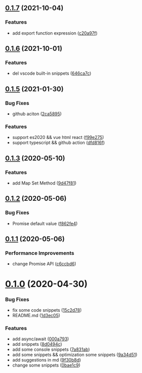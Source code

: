 ## [0.1.7](https://github.com/algorizen/vscode-javascript-snippets/compare/v0.1.6...v0.1.7) (2021-10-04)


### Features

* add export function expression ([c20a97f](https://github.com/algorizen/vscode-javascript-snippets/commit/c20a97f8df0b6f12c361ebf42fe4952c386a526a))



## [0.1.6](https://github.com/algorizen/vscode-javascript-snippets/compare/v0.1.5...v0.1.6) (2021-10-01)


### Features

* del vscode built-in snippets ([646ca7c](https://github.com/algorizen/vscode-javascript-snippets/commit/646ca7c2cc456b92082a594ca16983c5c1f94ab4))



## [0.1.5](https://github.com/algorizen/vscode-javascript-snippets/compare/v0.1.3...v0.1.5) (2021-01-30)


### Bug Fixes

* github aciton ([2ca5895](https://github.com/algorizen/vscode-javascript-snippets/commit/2ca589538997fb01487666914bbe6c1bfacddd70))


### Features

* support es2020 && vue html react ([f99e275](https://github.com/algorizen/vscode-javascript-snippets/commit/f99e275fa1e256679577904a35138cdabada4410))
* support typescript && github action ([dfd816f](https://github.com/algorizen/vscode-javascript-snippets/commit/dfd816f6334739db72e51c3014af61401748c231))



## [0.1.3](https://github.com/algorizen/vscode-javascript-snippets/compare/v0.1.2...v0.1.3) (2020-05-10)


### Features

* add Map Set Method ([9d47f81](https://github.com/algorizen/vscode-javascript-snippets/commit/9d47f8169358c3e91c359c7bfad069ce546bd802))



## [0.1.2](https://github.com/algorizen/vscode-javascript-snippets/compare/v0.1.1...v0.1.2) (2020-05-06)


### Bug Fixes

* Promise default value ([f862fe4](https://github.com/algorizen/vscode-javascript-snippets/commit/f862fe49b079366a0ede03906fe7f5a1c27c9a44))



## [0.1.1](https://github.com/algorizen/vscode-javascript-snippets/compare/v0.1.0...v0.1.1) (2020-05-06)


### Performance Improvements

* change Promise API ([c6ccbd6](https://github.com/algorizen/vscode-javascript-snippets/commit/c6ccbd62fb724d8590e8f30efaf03d28cd0a2d19))



# [0.1.0](https://github.com/algorizen/vscode-javascript-snippets/compare/15c2d78a69388348e76bbe6bb85c04ed6776d393...v0.1.0) (2020-04-30)


### Bug Fixes

* fix some code snippets ([15c2d78](https://github.com/algorizen/vscode-javascript-snippets/commit/15c2d78a69388348e76bbe6bb85c04ed6776d393))
* README.md ([1d3ec05](https://github.com/algorizen/vscode-javascript-snippets/commit/1d3ec0599444500bcac34e8f5d9a2e07b384cd2b))


### Features

* add async/await ([000a793](https://github.com/algorizen/vscode-javascript-snippets/commit/000a79302ed1c8d03127b9b9c453015579b1781b))
* add snippets ([8d0494c](https://github.com/algorizen/vscode-javascript-snippets/commit/8d0494cb36583c2bd47a8a799e0371bea4e75cf4))
* add some console snippets ([7a831ab](https://github.com/algorizen/vscode-javascript-snippets/commit/7a831abee85ab3bbc13616e364564e2afe20abe6))
* add some snippets && optimization some snippets ([9a34d51](https://github.com/algorizen/vscode-javascript-snippets/commit/9a34d510a5f1b5032ac48d738490195563abdc9f))
* add suggestions in md ([9f30b8d](https://github.com/algorizen/vscode-javascript-snippets/commit/9f30b8dd95cfd7516b2a345fbe83bc928f3e8eb4))
* change some snippets ([0bae1c9](https://github.com/algorizen/vscode-javascript-snippets/commit/0bae1c933c782e46bf877b02e1edbebdd528faf3))



